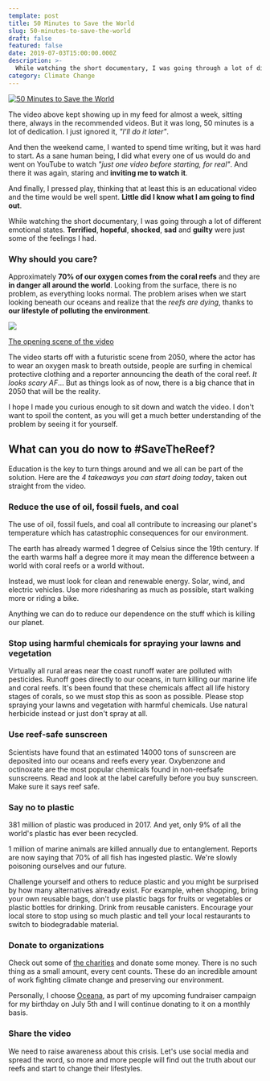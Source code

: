 ```yaml
---
template: post
title: 50 Minutes to Save the World
slug: 50-minutes-to-save-the-world
draft: false
featured: false
date: 2019-07-03T15:00:00.000Z
description: >-
  While watching the short documentary, I was going through a lot of different emotional states. Terrified, hopeful, shocked, sad and guilty were just some of the feelings I had.
category: Climate Change
---
```


[![50 Minutes to Save the World](https://img.youtube.com/vi/wthTmQHmuZ0/0.jpg)](https://www.youtube.com/watch?v=wthTmQHmuZ0 "50 Minutes to Save the World")

The video above kept showing up in my feed for almost a week, sitting there, always in the recommended videos. But it was long, 50 minutes is a lot of dedication. I just ignored it, _"I'll do it later"_.

And then the weekend came, I wanted to spend time writing, but it was hard to start. As a sane human being, I did what every one of us would do and went on YouTube to watch _"just one video before starting, for real"_. And there it was again, staring and **inviting me to watch it**.

And finally, I pressed play, thinking that at least this is an educational video and the time would be well spent. **Little did I know what I am going to find out**.

While watching the short documentary, I was going through a lot of different emotional states. **Terrified**, **hopeful**, **shocked**, **sad** and **guilty** were just some of the feelings I had.

### Why should you care?

Approximately **70% of our oxygen comes from the coral reefs** and they are **in danger all around the world**. Looking from the surface, there is no problem, as everything looks normal. The problem arises when we start looking beneath our oceans and realize that the _reefs are dying_, thanks to **our lifestyle of polluting the environment**.

![](https://cdn-images-1.medium.com/max/1600/1*_59icHBaZrDH-6x3sG9dpg.png)

[The opening scene of the video](https://www.youtube.com/channel/UCwjGajl9pjoxtWztvyEI1dA)

The video starts off with a futuristic scene from 2050, where the actor has to wear an oxygen mask to breath outside, people are surfing in chemical protective clothing and a reporter announcing the death of the coral reef. _It looks scary AF_... But as things look as of now, there is a big chance that in 2050 that will be the reality.

I hope I made you curious enough to sit down and watch the video. I don't want to spoil the content, as you will get a much better understanding of the problem by seeing it for yourself.

## What can you do now to #SaveTheReef?

Education is the key to turn things around and we all can be part of the solution. Here are the _4 takeaways you can start doing today_, taken out straight from the video.

### Reduce the use of oil, fossil fuels, and coal

The use of oil, fossil fuels, and coal all contribute to increasing our planet's temperature which has catastrophic consequences for our environment.

The earth has already warmed 1 degree of Celsius since the 19th century. If the earth warms half a degree more it may mean the difference between a world with coral reefs or a world without.

Instead, we must look for clean and renewable energy. Solar, wind, and electric vehicles. Use more ridesharing as much as possible, start walking more or riding a bike.

Anything we can do to reduce our dependence on the stuff which is killing our planet.

### Stop using harmful chemicals for spraying your lawns and vegetation

Virtually all rural areas near the coast runoff water are polluted with pesticides. Runoff goes directly to our oceans, in turn killing our marine life and coral reefs. It's been found that these chemicals affect all life history stages of corals, so we must stop this as soon as possible. Please stop spraying your lawns and vegetation with harmful chemicals. Use natural herbicide instead or just don't spray at all.

### Use reef-safe sunscreen

Scientists have found that an estimated 14000 tons of sunscreen are deposited into our oceans and reefs every year. Oxybenzone and octinoxate are the most popular chemicals found in non-reefsafe sunscreens. Read and look at the label carefully before you buy sunscreen. Make sure it says reef safe.

### Say no to plastic

381 million of plastic was produced in 2017. And yet, only 9% of all the world's plastic has ever been recycled.

1 million of marine animals are killed annually due to entanglement. Reports are now saying that 70% of all fish has ingested plastic. We're slowly poisoning ourselves and our future.

Challenge yourself and others to reduce plastic and you might be surprised by how many alternatives already exist. For example, when shopping, bring your own reusable bags, don't use plastic bags for fruits or vegetables or plastic bottles for drinking. Drink from reusable canisters. Encourage your local store to stop using so much plastic and tell your local restaurants to switch to biodegradable material.

### Donate to organizations

Check out some of [the charities](https://savethereef.org/charities.html) and donate some money. There is no such thing as a small amount, every cent counts. These do an incredible amount of work fighting climate change and preserving our environment.

Personally, I choose [Oceana](https://act.oceana.org/page/37193/donate/1?ea.tracking.id=PM_2018), as part of my upcoming fundraiser campaign for my birthday on July 5th and I will continue donating to it on a monthly basis.

### Share the video

We need to raise awareness about this crisis. Let's use social media and spread the word, so more and more people will find out the truth about our reefs and start to change their lifestyles.
